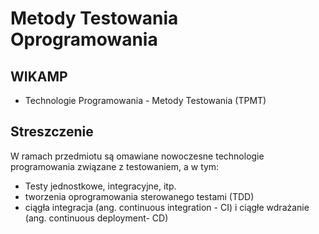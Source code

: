 # Metody Testowania Oprogramowania

## WIKAMP

- Technologie Programowania - Metody Testowania (TPMT)

## Streszczenie

W ramach przedmiotu są omawiane nowoczesne technologie programowania związane z testowaniem, a w tym:

- Testy jednostkowe, integracyjne, itp.
- tworzenia oprogramowania sterowanego testami (TDD)
- ciągła integracja (ang. continuous integration - CI) i ciągłe wdrażanie (ang. continuous deployment- CD)


